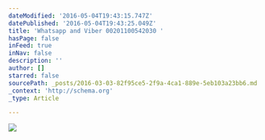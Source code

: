 ```yaml
---
dateModified: '2016-05-04T19:43:15.747Z'
datePublished: '2016-05-04T19:43:25.049Z'
title: 'Whatsapp and Viber 00201100542030 '
hasPage: false
inFeed: true
inNav: false
description: ''
author: []
starred: false
sourcePath: _posts/2016-03-03-82f95ce5-2f9a-4ca1-889e-5eb103a23bb6.md
_context: 'http://schema.org'
_type: Article

---
```

![](https://the-grid-user-content.s3-us-west-2.amazonaws.com/15cb4205-46d0-477e-9251-a84ba1c872eb.jpg)